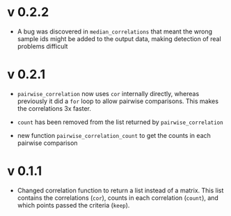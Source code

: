 # v 0.2.2

* A bug was discovered in `median_correlations` that meant the wrong sample ids
might be added to the output data, making detection of real problems difficult

# v 0.2.1

* `pairwise_correlation` now uses `cor` internally directly, whereas previously
it did a `for` loop to allow pairwise comparisons. This makes the correlations
3x faster.

* `count` has been removed from the list returned by `pairwise_correlation`

* new function `pairwise_correlation_count` to get the counts in each pairwise
comparison
 
# v 0.1.1

* Changed correlation function to return a list instead of a matrix. This
list contains the correlations (`cor`), counts in each correlation (`count`),
and which points passed the criteria (`keep`).
